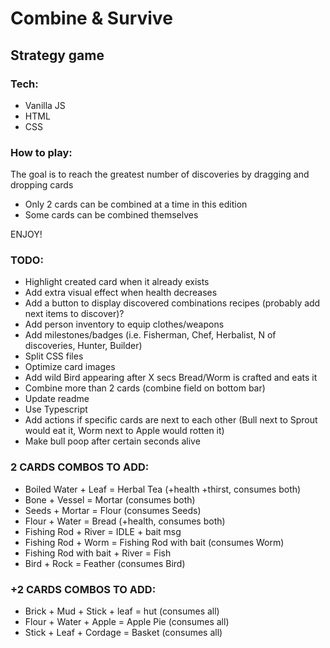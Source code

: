 # Combine & Survive
## Strategy game

### Tech:
* Vanilla JS
* HTML
* CSS

### How to play:
The goal is to reach the greatest number of discoveries by dragging and dropping cards
- Only 2 cards can be combined at a time in this edition
- Some cards can be combined themselves

ENJOY!

### TODO:
* Highlight created card when it already exists
* Add extra visual effect when health decreases
* Add a button to display discovered combinations recipes (probably add next items to discover)?
* Add person inventory to equip clothes/weapons
* Add milestones/badges (i.e. Fisherman, Chef, Herbalist, N of discoveries, Hunter, Builder)
* Split CSS files
* Optimize card images
* Add wild Bird appearing after X secs Bread/Worm is crafted and eats it
* Combine more than 2 cards (combine field on bottom bar)
* Update readme
* Use Typescript
* Add actions if specific cards are next to each other (Bull next to Sprout would eat it, Worm next to Apple would rotten it)
* Make bull poop after certain seconds alive

### 2 CARDS COMBOS TO ADD:
* Boiled Water + Leaf = Herbal Tea (+health +thirst, consumes both)
* Bone + Vessel = Mortar (consumes both)
* Seeds + Mortar = Flour (consumes Seeds)
* Flour + Water = Bread (+health, consumes both)
* Fishing Rod + River = IDLE + bait msg
* Fishing Rod + Worm = Fishing Rod with bait (consumes Worm)
* Fishing Rod with bait + River = Fish
* Bird + Rock = Feather (consumes Bird)

### +2 CARDS COMBOS TO ADD:
* Brick + Mud + Stick + leaf = hut (consumes all)
* Flour + Water + Apple = Apple Pie (consumes all)
* Stick + Leaf + Cordage = Basket (consumes all)
